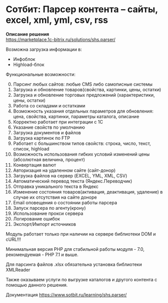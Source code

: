 # Сотбит: Парсер контента – сайты, excel, xml, yml, csv, rss

**Описание решения**  
https://marketplace.1c-bitrix.ru/solutions/shs.parser/

Возможна загрузка информации в:

- Инфоблок
- Highload-блок 



Функциональные возможности:

0. Парсинг любых сайтов: любые CMS либо самописные системы
1. Загрузка и обновление товаров(свойства, картинки, цены, остатки) 
2. Загрузка и обновление торговых предложений (характеристики, цены, остатки) 
3. Работа со складами и остатками
4. Возможность указания отдельных параметров для обновления: цена, свойства, картинки, параметры каталога, описание 
5. Корректно работает при интеграции с 1С
6. Указание свойств по умолчанию 
7. Загрузка документов и файлов
8. Загрузка картинок по FTP
9. Работает с большинством типов свойств: строка, число, текст, список, highload 
10. Возможность использования гибких условий изменений цены (абсолютная величина, процент) 
11. Конвертация валют 
12. Авторизация на удаленном сайте (сайт-донор) 
13. Загрузка файлов на сервер (EXCEL, YML, XML, CSV)
14. Автоматический перевод текста (Яндекс.Переводчик) 
15. Отправка уникального текста в Яндекс 
16. Изменение состояния товаров(активация, деактивация, удаление) в случае их отсутствия на сайте доноре 
17. Email оповещения о состоянии работы парсера
18. Запуск парсера по агенту(крону) 
19. Использование прокси сервера 
20. Логирование ошибок
21. Экспорт/Импорт источников

Модуль работает только при наличии на сервере библиотеки DOM и cURL!!! 

Минимальная версия PHP для стабильной работы модуля - 7.0, рекомендуемая - PHP 7.1 и выше.

Для парсинга файлов .xlsx обязательна установка библиотеки XMLReader

Также оказываем услуги по выгрузке каталогов и другого контента с помощью данного решения.

Документация https://www.sotbit.ru/learning/shs.parser/


